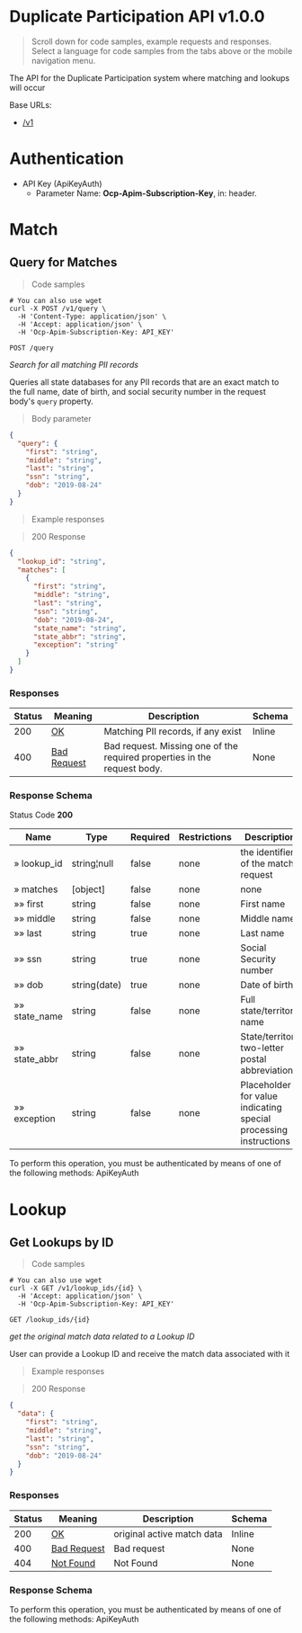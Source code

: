 <!-- Generator: Widdershins v4.0.1 -->

<h1 id="duplicate-participation-api">Duplicate Participation API v1.0.0</h1>

> Scroll down for code samples, example requests and responses. Select a language for code samples from the tabs above or the mobile navigation menu.

The API for the Duplicate Participation system where matching and lookups will occur

Base URLs:

* <a href="/v1">/v1</a>

# Authentication

* API Key (ApiKeyAuth)
    - Parameter Name: **Ocp-Apim-Subscription-Key**, in: header. 

<h1 id="duplicate-participation-api-match">Match</h1>

## Query for Matches

<a id="opIdQuery for Matches"></a>

> Code samples

```shell
# You can also use wget
curl -X POST /v1/query \
  -H 'Content-Type: application/json' \
  -H 'Accept: application/json' \
  -H 'Ocp-Apim-Subscription-Key: API_KEY'

```

`POST /query`

*Search for all matching PII records*

Queries all state databases for any PII records that are an exact match to the full name, date of birth, and social security number in the request body's `query` property.

> Body parameter

```json
{
  "query": {
    "first": "string",
    "middle": "string",
    "last": "string",
    "ssn": "string",
    "dob": "2019-08-24"
  }
}
```

> Example responses

> 200 Response

```json
{
  "lookup_id": "string",
  "matches": [
    {
      "first": "string",
      "middle": "string",
      "last": "string",
      "ssn": "string",
      "dob": "2019-08-24",
      "state_name": "string",
      "state_abbr": "string",
      "exception": "string"
    }
  ]
}
```

<h3 id="query-for-matches-responses">Responses</h3>

|Status|Meaning|Description|Schema|
|---|---|---|---|
|200|[OK](https://tools.ietf.org/html/rfc7231#section-6.3.1)|Matching PII records, if any exist|Inline|
|400|[Bad Request](https://tools.ietf.org/html/rfc7231#section-6.5.1)|Bad request. Missing one of the required properties in the request body.|None|

<h3 id="query-for-matches-responseschema">Response Schema</h3>

Status Code **200**

|Name|Type|Required|Restrictions|Description|
|---|---|---|---|---|
|» lookup_id|string¦null|false|none|the identifier of the match request|
|» matches|[object]|false|none|none|
|»» first|string|false|none|First name|
|»» middle|string|false|none|Middle name|
|»» last|string|true|none|Last name|
|»» ssn|string|true|none|Social Security number|
|»» dob|string(date)|true|none|Date of birth|
|»» state_name|string|false|none|Full state/territory name|
|»» state_abbr|string|false|none|State/territory two-letter postal abbreviation|
|»» exception|string|false|none|Placeholder for value indicating special processing instructions|

<aside class="warning">
To perform this operation, you must be authenticated by means of one of the following methods:
ApiKeyAuth
</aside>

<h1 id="duplicate-participation-api-lookup">Lookup</h1>

## Get Lookups by ID

<a id="opIdGet Lookups by ID"></a>

> Code samples

```shell
# You can also use wget
curl -X GET /v1/lookup_ids/{id} \
  -H 'Accept: application/json' \
  -H 'Ocp-Apim-Subscription-Key: API_KEY'

```

`GET /lookup_ids/{id}`

*get the original match data related to a Lookup ID*

User can provide a Lookup ID and receive the match data associated with it

> Example responses

> 200 Response

```json
{
  "data": {
    "first": "string",
    "middle": "string",
    "last": "string",
    "ssn": "string",
    "dob": "2019-08-24"
  }
}
```

<h3 id="get-lookups-by-id-responses">Responses</h3>

|Status|Meaning|Description|Schema|
|---|---|---|---|
|200|[OK](https://tools.ietf.org/html/rfc7231#section-6.3.1)|original active match data|Inline|
|400|[Bad Request](https://tools.ietf.org/html/rfc7231#section-6.5.1)|Bad request|None|
|404|[Not Found](https://tools.ietf.org/html/rfc7231#section-6.5.4)|Not Found|None|

<h3 id="get-lookups-by-id-responseschema">Response Schema</h3>

<aside class="warning">
To perform this operation, you must be authenticated by means of one of the following methods:
ApiKeyAuth
</aside>


